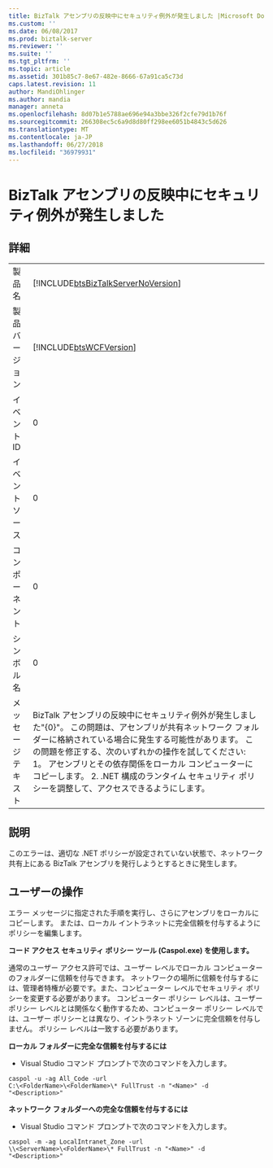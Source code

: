 ```yaml
---
title: BizTalk アセンブリの反映中にセキュリティ例外が発生しました |Microsoft Docs
ms.custom: ''
ms.date: 06/08/2017
ms.prod: biztalk-server
ms.reviewer: ''
ms.suite: ''
ms.tgt_pltfrm: ''
ms.topic: article
ms.assetid: 301b85c7-8e67-482e-8666-67a91ca5c73d
caps.latest.revision: 11
author: MandiOhlinger
ms.author: mandia
manager: anneta
ms.openlocfilehash: 8d07b1e5788ae696e94a3bbe326f2cfe79d1b76f
ms.sourcegitcommit: 266308ec5c6a9d8d80ff298ee6051b4843c5d626
ms.translationtype: MT
ms.contentlocale: ja-JP
ms.lasthandoff: 06/27/2018
ms.locfileid: "36979931"
---
```

# <a name="a-security-exception-occurred-while-reflecting-a-biztalk-assembly"></a>BizTalk アセンブリの反映中にセキュリティ例外が発生しました
## <a name="details"></a>詳細  
  
|                 |                                                                                                                                                                                                                                                                                                                                                    |
|-----------------|----------------------------------------------------------------------------------------------------------------------------------------------------------------------------------------------------------------------------------------------------------------------------------------------------------------------------------------------------|
|  製品名   |                                                                                                                                 [!INCLUDE[btsBizTalkServerNoVersion](../includes/btsbiztalkservernoversion-md.md)]                                                                                                                                 |
| 製品バージョン |                                                                                                                                             [!INCLUDE[btsWCFVersion](../includes/btswcfversion-md.md)]                                                                                                                                             |
|    イベント ID     |                                                                                                                                                                         0                                                                                                                                                                          |
|  イベント ソース   |                                                                                                                                                                         0                                                                                                                                                                          |
|    コンポーネント    |                                                                                                                                                                         0                                                                                                                                                                          |
|  シンボル名  |                                                                                                                                                                         0                                                                                                                                                                          |
|  メッセージ テキスト   | BizTalk アセンブリの反映中にセキュリティ例外が発生しました"{0}"。 この問題は、アセンブリが共有ネットワーク フォルダーに格納されている場合に発生する可能性があります。 この問題を修正する、次のいずれかの操作を試してください: 1。 アセンブリとその依存関係をローカル コンピューターにコピーします。 2. .NET 構成のランタイム セキュリティ ポリシーを調整して、アクセスできるようにします。 |
  
## <a name="explanation"></a>説明  
 このエラーは、適切な .NET ポリシーが設定されていない状態で、ネットワーク共有上にある BizTalk アセンブリを発行しようとするときに発生します。  
  
## <a name="user-action"></a>ユーザーの操作  
 エラー メッセージに指定された手順を実行し、さらにアセンブリをローカルにコピーします。 または、ローカル イントラネットに完全信頼を付与するようにポリシーを編集します。  
  
 **コード アクセス セキュリティ ポリシー ツール (Caspol.exe) を使用します。**  
  
 通常のユーザー アクセス許可では、ユーザー レベルでローカル コンピューターのフォルダーに信頼を付与できます。 ネットワークの場所に信頼を付与するには、管理者特権が必要です。また、コンピューター レベルでセキュリティ ポリシーを変更する必要があります。 コンピューター ポリシー レベルは、ユーザー ポリシー レベルとは関係なく動作するため、コンピューター ポリシー レベルでは、ユーザー ポリシーとは異なり、イントラネット ゾーンに完全信頼を付与しません。 ポリシー レベルは一致する必要があります。  
  
 **ローカル フォルダーに完全な信頼を付与するには**  
  
-   Visual Studio コマンド プロンプトで次のコマンドを入力します。  
  
```  
caspol -u -ag All_Code -url   
C:\<FolderName>\<FolderName>\* FullTrust -n "<Name>" -d  
"<Description>"  
```  
  
 **ネットワーク フォルダーへの完全な信頼を付与するには**  
  
-   Visual Studio コマンド プロンプトで次のコマンドを入力します。  
  
```  
caspol -m -ag LocalIntranet_Zone -url   
\\<ServerName>\<FolderName>\* FullTrust -n "<Name>" -d   
"<Description>"  
```